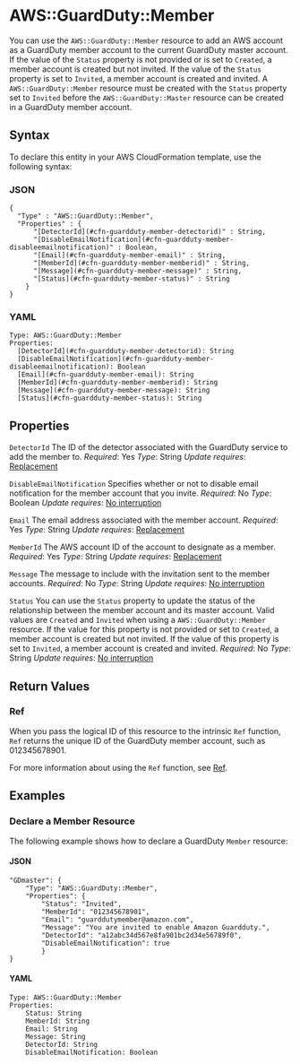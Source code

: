 # AWS::GuardDuty::Member<a name="aws-resource-guardduty-member"></a>

You can use the `AWS::GuardDuty::Member` resource to add an AWS account as a GuardDuty member account to the current GuardDuty master account\. If the value of the `Status` property is not provided or is set to `Created`, a member account is created but not invited\. If the value of the `Status` property is set to `Invited`, a member account is created and invited\. A `AWS::GuardDuty::Member` resource must be created with the `Status` property set to `Invited` before the `AWS::GuardDuty::Master` resource can be created in a GuardDuty member account\.

## Syntax<a name="aws-resource-guardduty-member-syntax"></a>

To declare this entity in your AWS CloudFormation template, use the following syntax:

### JSON<a name="aws-resource-guardduty-member-syntax.json"></a>

```
{
  "Type" : "AWS::GuardDuty::Member",
  "Properties" : {
      "[DetectorId](#cfn-guardduty-member-detectorid)" : String,
      "[DisableEmailNotification](#cfn-guardduty-member-disableemailnotification)" : Boolean,
      "[Email](#cfn-guardduty-member-email)" : String,
      "[MemberId](#cfn-guardduty-member-memberid)" : String,
      "[Message](#cfn-guardduty-member-message)" : String,
      "[Status](#cfn-guardduty-member-status)" : String
    }
}
```

### YAML<a name="aws-resource-guardduty-member-syntax.yaml"></a>

```
Type: AWS::GuardDuty::Member
Properties:
  [DetectorId](#cfn-guardduty-member-detectorid): String
  [DisableEmailNotification](#cfn-guardduty-member-disableemailnotification): Boolean
  [Email](#cfn-guardduty-member-email): String
  [MemberId](#cfn-guardduty-member-memberid): String
  [Message](#cfn-guardduty-member-message): String
  [Status](#cfn-guardduty-member-status): String
```

## Properties<a name="aws-resource-guardduty-member-properties"></a>

`DetectorId`  <a name="cfn-guardduty-member-detectorid"></a>
The ID of the detector associated with the GuardDuty service to add the member to\.
*Required*: Yes
*Type*: String
*Update requires*: [Replacement](https://docs.aws.amazon.com/AWSCloudFormation/latest/UserGuide/using-cfn-updating-stacks-update-behaviors.html#update-replacement)

`DisableEmailNotification`  <a name="cfn-guardduty-member-disableemailnotification"></a>
Specifies whether or not to disable email notification for the member account that you invite\.
*Required*: No
*Type*: Boolean
*Update requires*: [No interruption](https://docs.aws.amazon.com/AWSCloudFormation/latest/UserGuide/using-cfn-updating-stacks-update-behaviors.html#update-no-interrupt)

`Email`  <a name="cfn-guardduty-member-email"></a>
The email address associated with the member account\.
*Required*: Yes
*Type*: String
*Update requires*: [Replacement](https://docs.aws.amazon.com/AWSCloudFormation/latest/UserGuide/using-cfn-updating-stacks-update-behaviors.html#update-replacement)

`MemberId`  <a name="cfn-guardduty-member-memberid"></a>
The AWS account ID of the account to designate as a member\.
*Required*: Yes
*Type*: String
*Update requires*: [Replacement](https://docs.aws.amazon.com/AWSCloudFormation/latest/UserGuide/using-cfn-updating-stacks-update-behaviors.html#update-replacement)

`Message`  <a name="cfn-guardduty-member-message"></a>
The message to include with the invitation sent to the member accounts\.
*Required*: No
*Type*: String
*Update requires*: [No interruption](https://docs.aws.amazon.com/AWSCloudFormation/latest/UserGuide/using-cfn-updating-stacks-update-behaviors.html#update-no-interrupt)

`Status`  <a name="cfn-guardduty-member-status"></a>
You can use the `Status` property to update the status of the relationship between the member account and its master account\. Valid values are `Created` and `Invited` when using a `AWS::GuardDuty::Member` resource\. If the value for this property is not provided or set to `Created`, a member account is created but not invited\. If the value of this property is set to `Invited`, a member account is created and invited\.
*Required*: No
*Type*: String
*Update requires*: [No interruption](https://docs.aws.amazon.com/AWSCloudFormation/latest/UserGuide/using-cfn-updating-stacks-update-behaviors.html#update-no-interrupt)

## Return Values<a name="aws-resource-guardduty-member-return-values"></a>

### Ref<a name="aws-resource-guardduty-member-return-values-ref"></a>

 When you pass the logical ID of this resource to the intrinsic `Ref` function, `Ref` returns the unique ID of the GuardDuty member account, such as 012345678901\.

For more information about using the `Ref` function, see [Ref](https://docs.aws.amazon.com/AWSCloudFormation/latest/UserGuide/intrinsic-function-reference-ref.html)\.

## Examples<a name="aws-resource-guardduty-member--examples"></a>

### Declare a Member Resource<a name="aws-resource-guardduty-member--examples--Declare_a_Member_Resource"></a>

The following example shows how to declare a GuardDuty `Member` resource:

#### JSON<a name="aws-resource-guardduty-member--examples--Declare_a_Member_Resource--json"></a>

```
"GDmaster": {
    "Type": "AWS::GuardDuty::Member",
    "Properties": {
        "Status": "Invited",
        "MemberId": "012345678901",
        "Email": "guarddutymember@amazon.com",
        "Message": "You are invited to enable Amazon Guardduty.",
        "DetectorId": "a12abc34d567e8fa901bc2d34e56789f0",
        "DisableEmailNotification": true
        }
}
```

#### YAML<a name="aws-resource-guardduty-member--examples--Declare_a_Member_Resource--yaml"></a>

```
Type: AWS::GuardDuty::Member
Properties:
    Status: String
    MemberId: String
    Email: String
    Message: String
    DetectorId: String
    DisableEmailNotification: Boolean
```
